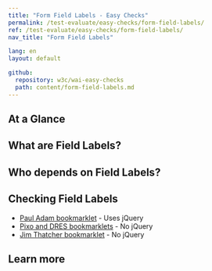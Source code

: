 ```yaml
---
title: "Form Field Labels - Easy Checks"
permalink: /test-evaluate/easy-checks/form-field-labels/
ref: /test-evaluate/easy-checks/form-field-labels/
nav_title: "Form Field Labels"

lang: en
layout: default

github:
  repository: w3c/wai-easy-checks
  path: content/form-field-labels.md
---
```


## At a Glance

## What are Field Labels?

## Who depends on Field Labels?

## Checking Field Labels

* [Paul Adam bookmarklet](https://pauljadam.com/bookmarklets/forms.html) - Uses jQuery
* [Pixo and DRES bookmarklets](https://accessibility-bookmarklets.org/install.html) - No jQuery
* [Jim Thatcher bookmarklet](https://jimthatcher.com/favelets/) - No jQuery

## Learn more
